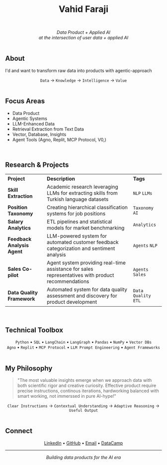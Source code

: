 <h1 align="center">Vahid Faraji</h1>

<div align="center">
  <pre>
  </pre>
</div>

<div align="center">
  <em>Data Product + Applied AI</em><br>
  <em>at the intersection of user data + applied AI</em>
</div>

<br>

<h2>About</h2>

<p>I'd and want to transform raw data into products with agentic-approach</p>

<div align="center">
  <code>Data</code> → <code>Knowledge</code> → <code>Intelligence</code> → <code>Value</code>
</div>

<br>

<h2>Focus Areas</h2>

<ul>
  <li>Data Product </li>
  <li>Agentic Systems </li>
  <li>LLM-Enhanced Data </li>
  <li>Retrieval Extraction from Text Data</li>
  <li>Vector, Database, Insights</li>
  <li>Agent Tools (Agno, Replit, MCP Protocol, V0,)</li>
</ul>

<br>

<h2>Research & Projects</h2>

<table>
  <tr>
    <th align="left">Project</th>
    <th align="left">Description</th>
    <th align="left">Tags</th>
  </tr>
  <tr>
    <td><strong>Skill Extraction</strong></td>
    <td>Academic research leveraging LLMs for extracting skills from Turkish language datasets</td>
    <td><code>NLP</code> <code>LLMs</code></td>
  </tr>
  <tr>
    <td><strong>Position Taxonomy</strong></td>
    <td>Creating hierarchical classification systems for job positions</td>
    <td><code>Taxonomy</code> <code>AI</code></td>
  </tr>
  <tr>
    <td><strong>Salary Analytics</strong></td>
    <td>ETL pipelines and statistical models for market benchmarking</td>
    <td><code>Analytics</code></td>
  </tr>
  <tr>
    <td><strong>Feedback Analysis Agent</strong></td>
    <td>LLM-powered system for automated customer feedback categorization and sentiment analysis</td>
    <td><code>Agents</code> <code>NLP</code></td>
  </tr>
  <tr>
    <td><strong>Sales Co-pilot</strong></td>
    <td>Agent system providing real-time assistance for sales representatives with product recommendations</td>
    <td><code>Agents</code> <code>Sales</code></td>
  </tr>
  <tr>
    <td><strong>Data Quality Framework</strong></td>
    <td>Automated system for data quality assessment and discovery for product development</td>
    <td><code>Data Quality</code> <code>ETL</code></td>
  </tr>
</table>

<br>

<h2>Technical Toolbox</h2>

<div align="center">
  <code>Python</code> • <code>SQL</code> • <code>LangChain</code> • <code>LangGraph</code> • <code>Pandas</code> • <code>NumPy</code> • <code>Vector DBs</code>
</div>

<div align="center">
  <code>Agno</code> • <code>Replit</code> • <code>MCP Protocol</code> • <code>LLM Prompt Engineering</code> • <code>Agent Frameworks</code>
</div>

<br>

<h2>My Philosophy</h2>

<blockquote>
  "The most valuable insights emerge when we approach data with both scientific rigor and creative curiosity. Effective product require precise instructions, continous iterations, hardworking balanced with smart working, not immerssed in pure AI-hype!"
</blockquote>

<div align="center">
  <code>Clear Instructions</code> → <code>Contextual Understanding</code> → <code>Adaptive Reasoning</code> → <code>Useful Output</code>
</div>

<br>

<h2>Connect</h2>

<div align="center">
  <a href="https://www.linkedin.com/in/vahid-faraji-jobehdar">LinkedIn</a> • 
  <a href="https://github.com/vfaraji89">GitHub</a> • 
  <a href="mailto:vfaraji89@gmail.com">Email</a> • 
  <a href="https://www.datacamp.com/profile/vfaraji89">DataCamp</a>
</div>

<hr>

<p align="center">
  <i>Building data products for the AI era</i>
</p>
